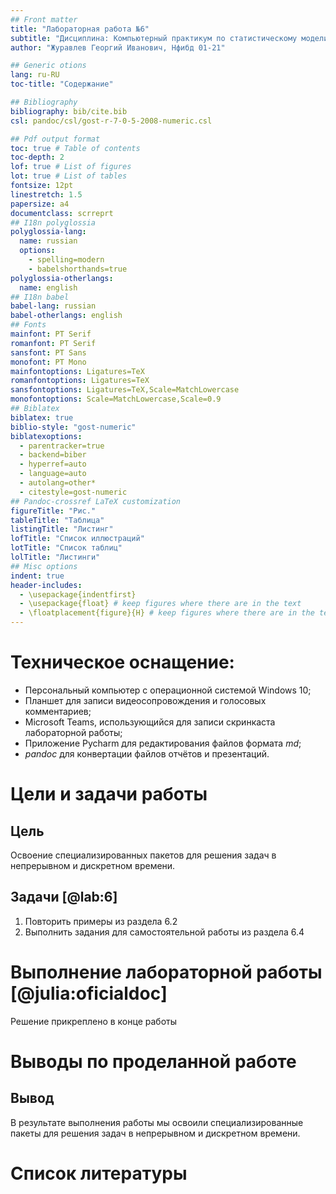 ```yaml
---
## Front matter
title: "Лабораторная работа №6"
subtitle: "Дисциплина: Компьютерный практикум по статистическому моделированию"
author: "Журавлев Георгий Иванович, Нфибд 01-21"

## Generic otions
lang: ru-RU
toc-title: "Содержание"

## Bibliography
bibliography: bib/cite.bib
csl: pandoc/csl/gost-r-7-0-5-2008-numeric.csl

## Pdf output format
toc: true # Table of contents
toc-depth: 2
lof: true # List of figures
lot: true # List of tables
fontsize: 12pt
linestretch: 1.5
papersize: a4
documentclass: scrreprt
## I18n polyglossia
polyglossia-lang:
  name: russian
  options:
	- spelling=modern
	- babelshorthands=true
polyglossia-otherlangs:
  name: english
## I18n babel
babel-lang: russian
babel-otherlangs: english
## Fonts
mainfont: PT Serif
romanfont: PT Serif
sansfont: PT Sans
monofont: PT Mono
mainfontoptions: Ligatures=TeX
romanfontoptions: Ligatures=TeX
sansfontoptions: Ligatures=TeX,Scale=MatchLowercase
monofontoptions: Scale=MatchLowercase,Scale=0.9
## Biblatex
biblatex: true
biblio-style: "gost-numeric"
biblatexoptions:
  - parentracker=true
  - backend=biber
  - hyperref=auto
  - language=auto
  - autolang=other*
  - citestyle=gost-numeric
## Pandoc-crossref LaTeX customization
figureTitle: "Рис."
tableTitle: "Таблица"
listingTitle: "Листинг"
lofTitle: "Список иллюстраций"
lotTitle: "Список таблиц"
lolTitle: "Листинги"
## Misc options
indent: true
header-includes:
  - \usepackage{indentfirst}
  - \usepackage{float} # keep figures where there are in the text
  - \floatplacement{figure}{H} # keep figures where there are in the text
---
```


# Техническое оснащение:

- Персональный компьютер с операционной системой Windows 10;
- Планшет для записи видеосопровождения и голосовых комментариев;
- Microsoft Teams, использующийся для записи скринкаста лабораторной работы;
- Приложение Pycharm для редактирования файлов формата *md*;
- *pandoc* для конвертации файлов отчётов и презентаций.

# Цели и задачи работы
## Цель

Освоение специализированных пакетов для решения задач в непрерывном и дискретном времени.

## Задачи [@lab:6]

1. Повторить примеры из раздела 6.2
2. Выполнить задания для самостоятельной работы из раздела 6.4

# Выполнение лабораторной работы [@julia:oficialdoc]

Решение прикреплено в конце работы

# Выводы по проделанной работе

## Вывод

В результате выполнения работы мы освоили специализированные пакеты для решения задач в непрерывном и дискретном времени.

# Список литературы

